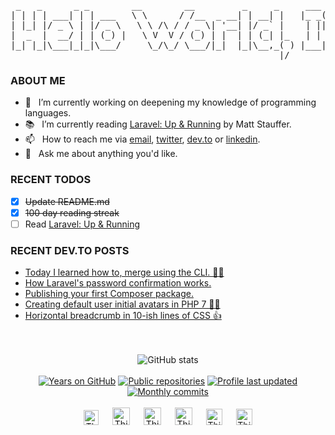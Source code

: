 <pre> _   _      _ _        __        __         _     _     ___ _             _  ___
| | | | ___| | | ___   \ \      / /__  _ __| | __| |   |_ _( )_ __ ___   | |/ (_)_ __ ___  
| |_| |/ _ \ | |/ _ \   \ \ /\ / / _ \| '__| |/ _` |    | ||/| '_ ` _ \  | ' /| | '_ ` _ \ 
|  _  |  __/ | | (_) |   \ V  V / (_) | |  | | (_| |_   | |  | | | | | | | . \| | | | | | |
|_| |_|\___|_|_|\___/     \_/\_/ \___/|_|  |_|\__,_( ) |___| |_| |_| |_| |_|\_\_|_| |_| |_|
                                                   |/</pre>
### ABOUT ME

- 🔭&nbsp;&nbsp; I’m currently working on deepening my knowledge of programming languages.
- 📚&nbsp;&nbsp; I’m currently reading [Laravel: Up & Running] by Matt Stauffer.
- 📫&nbsp;&nbsp; How to reach me via [email], [twitter], [dev.to] or [linkedin].
- 💬&nbsp;&nbsp; Ask me about anything you'd like.

### RECENT TODOS
- [x] ~~Update README.md~~
- [x] ~~100 day reading streak~~
- [ ] Read [Laravel: Up & Running]

### RECENT DEV.TO POSTS
<!-- BLOG-POST-LIST:START -->
- [Today I learned how to, merge using the CLI. 🧙‍♂️](https://dev.to/thinkverse/today-i-learned-how-to-merge-using-the-cli-1l8b)
- [How Laravel's password confirmation works.](https://dev.to/thinkverse/how-laravel-s-password-confirmation-works-2kco)
- [Publishing your first Composer package.](https://dev.to/thinkverse/publishing-your-first-composer-package-4gf)
- [Creating default user initial avatars in PHP 7 🤘😎](https://dev.to/thinkverse/creating-default-user-initial-avatars-in-php-7-1gf1)
- [Horizontal breadcrumb in 10-ish lines of CSS 👍](https://dev.to/thinkverse/horizontal-breadcrumb-in-10-ish-lines-of-css-27o5)
<!-- BLOG-POST-LIST:END -->

<p align="center">
<br><br>
<img src="https://github-readme-stats.vercel.app/api?username=thinkverse&title_color=40c463&text_color=24292e&show_icons=true&icon_color=6a737d&hide_title=true" alt="GitHub stats" />
<br><br>
<a href="https://badges.pufler.dev">
<img src="https://badges.pufler.dev/years/thinkverse?logo=github" alt="Years on GitHub"/></a>
<a href="https://badges.pufler.dev">
<img src="https://badges.pufler.dev/repos/thinkverse?logo=github" alt="Public repositories" /></a>
<a href="https://shields.io">
<img src="https://img.shields.io/github/last-commit/thinkverse/thinkverse?label=Profile%20Updated&logo=github" alt="Profile last updated"/></a>
<a href="https://badges.pufler.dev">
<img src="https://badges.pufler.dev/commits/monthly/thinkverse?label=Monthly%20Commits&logo=github" alt="Monthly commits" /></a> 
<br><br>
<a href="https://dev.to/thinkverse">
<img src="https://d2fltix0v2e0sb.cloudfront.net/dev-badge.svg" alt="Thinkverse dev to profile" width="24px"/></a>
&emsp;
<a href= "https://instagram.com/thinkverse">
<img src="https://img.icons8.com/ios-glyphs/256/000000/instagram-new.svg" alt="Thinkverse instagram profile" width="28px"/></a>
&emsp;
<a href="https://www.paypal.com/paypalme/thinkverse">
<img src="https://img.icons8.com/ios-glyphs/256/000000/paypal.png" alt="Thinkverse pay pal me profile" width="28px"/></a> 
&emsp;
<a href="https://thinkverse.dev">
<img src="https://img.icons8.com/material/256/000000/globe--v1.png" alt="Thinkverse personal website" width="28px"/></a>
&emsp;
<a href="https://linkedin.com/in/thinkverse">
<img src="https://img.icons8.com/ios-filled/256/000000/linkedin.svg" alt="Thinkverse linked in profile" width="26px"/></a>
&emsp;
<a href="https://twitter.com/thinkverse">
<img src="https://img.icons8.com/ios-filled/256/000000/twitter.svg" alt="Thinkverse twitter profile" width="26px"/></a>
</p>

[laravel: up & running]: https://www.oreilly.com/library/view/laravel-up/9781492041207/
[recipe challenge]: https://github.com/thinkverse/recipe-challenge

[email]: mailto:work@hallberg.kim
[twitter]: https://twitter.com/thinkverse
[dev.to]: https://dev.to/thinkverse
[linkedin]: https://www.linkedin.com/in/thinkverse/

